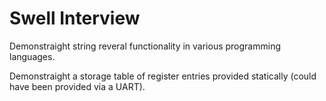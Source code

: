 # Swell Interview

Demonstraight string reveral functionality in various programming languages.

Demonstraight a storage table of register entries provided statically (could have been provided via a UART).
